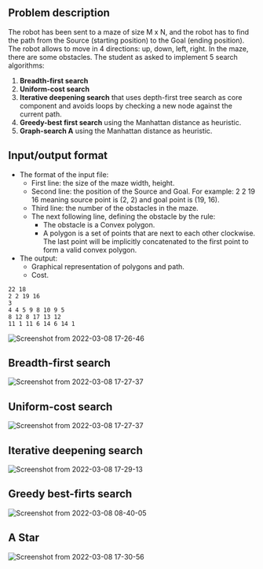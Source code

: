 ## Problem description
The robot has been sent to a maze of size M x N, and the robot has to find
the path from the Source (starting position) to the Goal (ending position).
The robot allows to move in 4 directions: up, down, left, right. In the maze,
there are some obstacles.
The student as asked to implement 5 search algorithms:
1. **Breadth-first search**
2. **Uniform-cost search**
3. **Iterative deepening search** that uses depth-first tree search as core
component and avoids loops by checking a new node against the
current path.
4. **Greedy-best first search** using the Manhattan distance as heuristic.
5. **Graph-search A** using the Manhattan distance as heuristic.

## Input/output format
- The format of the input file:
  - First line: the size of the maze width, height.
  - Second line: the position of the Source and Goal. For example: 2 2 19
16 meaning source point is (2, 2) and goal point is (19, 16).
  - Third line: the number of the obstacles in the maze.
  - The next following line, defining the obstacle by the rule:
    - The obstacle is a Convex polygon.
    - A polygon is a set of points that are next to each other
clockwise. The last point will be implicitly concatenated to the
first point to form a valid convex polygon.
- The output:
  - Graphical representation of polygons and path.
  - Cost.
```
22 18
2 2 19 16
3
4 4 5 9 8 10 9 5
8 12 8 17 13 12
11 1 11 6 14 6 14 1
```
![Screenshot from 2022-03-08 17-26-46](https://user-images.githubusercontent.com/83217673/157218345-59533c7c-eb16-4129-9a30-b0337983a8b3.png)

## Breadth-first search
![Screenshot from 2022-03-08 17-27-37](https://user-images.githubusercontent.com/83217673/157218184-f1d57f76-849c-463a-b35e-b446aab5b914.png)

## Uniform-cost search
![Screenshot from 2022-03-08 17-27-37](https://user-images.githubusercontent.com/83217673/157218184-f1d57f76-849c-463a-b35e-b446aab5b914.png)

## Iterative deepening search
![Screenshot from 2022-03-08 17-29-13](https://user-images.githubusercontent.com/83217673/157218502-3b4e1317-469c-4fe5-8458-96f75185e22e.png)

## Greedy best-firts search
![Screenshot from 2022-03-08 08-40-05](https://user-images.githubusercontent.com/83217673/157216924-1dce5eef-6767-4468-8333-02774be9431a.png)

## A Star
![Screenshot from 2022-03-08 17-30-56](https://user-images.githubusercontent.com/83217673/157218758-c51b5c40-3002-4881-a8b5-36313ad885ff.png)


